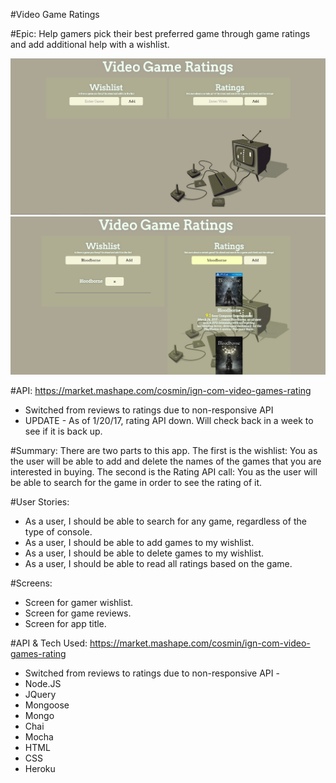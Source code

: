#Video Game Ratings

#Epic: 
Help gamers pick their best preferred game through game ratings and add additional help with a wishlist.

![Screenshots](https://github.com/serenity4eternity786/node-js-capstone/blob/master/node%20capstone%202.PNG)
![Screenshots](https://github.com/serenity4eternity786/node-js-capstone/blob/master/node%20capstone%201.PNG)

#API:
https://market.mashape.com/cosmin/ign-com-video-games-rating
- Switched from reviews to ratings due to non-responsive API
- UPDATE - As of 1/20/17, rating API down. Will check back in a week to see if it is back up.

#Summary:
There are two parts to this app.
The first is the wishlist: You as the user will be able to add and delete the names of the games that you are interested in buying.
The second is the Rating API call: You as the user will be able to search for the game in order to see the rating of it.

#User Stories:
- As a user, I should be able to search for any game, regardless of the type of console.
- As a user, I should be able to add games to my wishlist.
- As a user, I should be able to delete games to my wishlist.
- As a user, I should be able to read all ratings based on the game.

#Screens:
- Screen for gamer wishlist.
- Screen for game reviews.
- Screen for app title.

#API & Tech Used:
https://market.mashape.com/cosmin/ign-com-video-games-rating
- Switched from reviews to ratings due to non-responsive API -
- Node.JS
- JQuery
- Mongoose
- Mongo
- Chai
- Mocha
- HTML
- CSS
- Heroku
 
